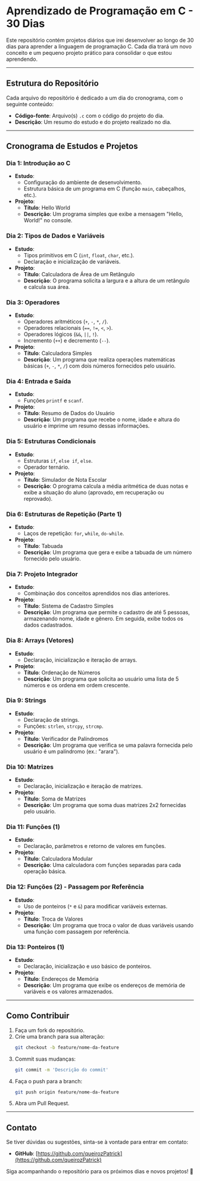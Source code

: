 # Aprendizado de Programação em C - 30 Dias

Este repositório contém projetos diários que irei desenvolver ao longo de 30 dias para aprender a linguagem de programação C. Cada dia trará um novo conceito e um pequeno projeto prático para consolidar o que estou aprendendo.

---

## Estrutura do Repositório
Cada arquivo do repositório é dedicado a um dia do cronograma, com o seguinte conteúdo:

- **Código-fonte**: Arquivo(s) `.c` com o código do projeto do dia.
- **Descrição**: Um resumo do estudo e do projeto realizado no dia.

---

## Cronograma de Estudos e Projetos

### **Dia 1: Introdução ao C**
- **Estudo**:
  - Configuração do ambiente de desenvolvimento.
  - Estrutura básica de um programa em C (função `main`, cabeçalhos, etc.).
- **Projeto**:
  - **Título**: Hello World
  - **Descrição**: Um programa simples que exibe a mensagem "Hello, World!" no console.

### **Dia 2: Tipos de Dados e Variáveis**
- **Estudo**:
  - Tipos primitivos em C (`int`, `float`, `char`, etc.).
  - Declaração e inicialização de variáveis.
- **Projeto**:
  - **Título**: Calculadora de Área de um Retângulo
  - **Descrição**: O programa solicita a largura e a altura de um retângulo e calcula sua área.

### **Dia 3: Operadores**
- **Estudo**:
  - Operadores aritméticos (`+`, `-`, `*`, `/`).
  - Operadores relacionais (`==`, `!=`, `<`, `>`).
  - Operadores lógicos (`&&`, `||`, `!`).
  - Incremento (`++`) e decremento (`--`).
- **Projeto**:
  - **Título**: Calculadora Simples
  - **Descrição**: Um programa que realiza operações matemáticas básicas (`+`, `-`, `*`, `/`) com dois números fornecidos pelo usuário.

### **Dia 4: Entrada e Saída**
- **Estudo**:
  - Funções `printf` e `scanf`.
- **Projeto**:
  - **Título**: Resumo de Dados do Usuário
  - **Descrição**: Um programa que recebe o nome, idade e altura do usuário e imprime um resumo dessas informações.

### **Dia 5: Estruturas Condicionais**
- **Estudo**:
  - Estruturas `if`, `else if`, `else`.
  - Operador ternário.
- **Projeto**:
  - **Título**: Simulador de Nota Escolar
  - **Descrição**: O programa calcula a média aritmética de duas notas e exibe a situação do aluno (aprovado, em recuperação ou reprovado).

### **Dia 6: Estruturas de Repetição (Parte 1)**
- **Estudo**:
  - Laços de repetição: `for`, `while`, `do-while`.
- **Projeto**:
  - **Título**: Tabuada
  - **Descrição**: Um programa que gera e exibe a tabuada de um número fornecido pelo usuário.

### **Dia 7: Projeto Integrador**
- **Estudo**:
  - Combinação dos conceitos aprendidos nos dias anteriores.
- **Projeto**:
  - **Título**: Sistema de Cadastro Simples
  - **Descrição**: Um programa que permite o cadastro de até 5 pessoas, armazenando nome, idade e gênero. Em seguida, exibe todos os dados cadastrados.

### **Dia 8: Arrays (Vetores)**
- **Estudo**:
  - Declaração, inicialização e iteração de arrays.
- **Projeto**:
  - **Título**: Ordenação de Números
  - **Descrição**: Um programa que solicita ao usuário uma lista de 5 números e os ordena em ordem crescente.

### **Dia 9: Strings**
- **Estudo**:
  - Declaração de strings.
  - Funções: `strlen`, `strcpy`, `strcmp`.
- **Projeto**:
  - **Título**: Verificador de Palíndromos
  - **Descrição**: Um programa que verifica se uma palavra fornecida pelo usuário é um palíndromo (ex.: "arara").

### **Dia 10: Matrizes**
- **Estudo**:
  - Declaração, inicialização e iteração de matrizes.
- **Projeto**:
  - **Título**: Soma de Matrizes
  - **Descrição**: Um programa que soma duas matrizes 2x2 fornecidas pelo usuário.

### **Dia 11: Funções (1)**
- **Estudo**:
  - Declaração, parâmetros e retorno de valores em funções.
- **Projeto**:
  - **Título**: Calculadora Modular
  - **Descrição**: Uma calculadora com funções separadas para cada operação básica.

### **Dia 12: Funções (2) - Passagem por Referência**
- **Estudo**:
  - Uso de ponteiros (`*` e `&`) para modificar variáveis externas.
- **Projeto**:
  - **Título**: Troca de Valores
  - **Descrição**: Um programa que troca o valor de duas variáveis usando uma função com passagem por referência.

### **Dia 13: Ponteiros (1)**
- **Estudo**:
  - Declaração, inicialização e uso básico de ponteiros.
- **Projeto**:
  - **Título**: Endereços de Memória
  - **Descrição**: Um programa que exibe os endereços de memória de variáveis e os valores armazenados.

---

## Como Contribuir
1. Faça um fork do repositório.
2. Crie uma branch para sua alteração:
   ```bash
   git checkout -b feature/nome-da-feature
   ```
3. Commit suas mudanças:
   ```bash
   git commit -m 'Descrição do commit'
   ```
4. Faça o push para a branch:
   ```bash
   git push origin feature/nome-da-feature
   ```
5. Abra um Pull Request.

---

## Contato
Se tiver dúvidas ou sugestões, sinta-se à vontade para entrar em contato:

- **GitHub**: [https://github.com/queirozPatrick](https://github.com/queirozPatrick)

Siga acompanhando o repositório para os próximos dias e novos projetos! 🚀

